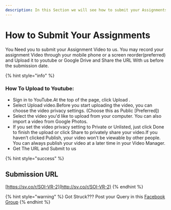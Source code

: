 ```yaml
---
description: In this Section we will see how to submit your Assignments
---
```


# How to Submit Your Assignments

You Need you to submit your Assignment Video to us. You may record your assignment Video through your mobile phone or a screen reorder\(preferred\) and Upload it to youtube or Google Drive and Share the URL With us before the submission date.

{% hint style="info" %}

### How To Upload to Youtube:

* Sign in to YouTube.At the top of the page, click Upload .
* Select Upload video.Before you start uploading the video, you can choose the video privacy settings. \(Choose this as Public \[Preferred\]\)
* Select the video you'd like to upload from your computer. You can also import a video from Google Photos.
* If you set the video privacy setting to Private or Unlisted, just click Done to finish the upload or click Share to privately share your video.If you haven’t clicked Publish, your video won’t be viewable by other people. You can always publish your video at a later time in your Video Manager.
* Get The URL and Submit to us

{% hint style="success" %}
## **Submission URL**

[https://sv.co/r/SOI-VR-2](http://sv.co/r/SOI-VR-2)
{% endhint %}

{% hint style="warning" %}
Got Struck??? Post your Query in this [Facebook Group](https://www.facebook.com/groups/soi.vr/)​
{% endhint %}

